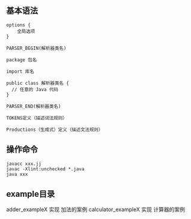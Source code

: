 ## 基本语法
```
options {
    全局选项
}

PARSER_BEGIN(解析器类名)

package 包名

import 库名

public class 解析器类名 {
  // 任意的 Java 代码
}

PARSER_END(解析器类名)
 
TOKENS定义（描述词法规则）
 
Productions（生成式）定义（描述文法规则）
```




## 操作命令
```
javacc xxx.jj
javac -Xlint:unchecked *.java
java xxx
```

## example目录
adder_exampleX 实现 加法的案例
calculator_exampleX 实现 计算器的案例